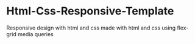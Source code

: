 # Html-Css-Responsive-Template
Responsive design with html and css
made with html and css
using flex-grid media queries
